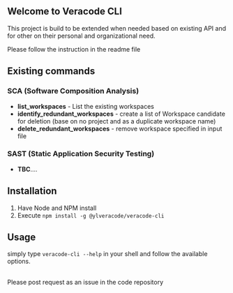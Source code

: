 ## Welcome to Veracode CLI

This project is build to be extended when needed based on existing API and for other on their personal and organizational need.

Please follow the instruction in the readme file

## Existing commands
### SCA (Software Composition Analysis)
- __list_workspaces__ - List the existing workspaces
- __identify_redundant_workspaces__ - create a list of Workspace candidate for deletion (base on no project and as a duplicate workspace name)
- __delete_redundant_workspaces__ - remove workspace specified in input file

### SAST (Static Application Security Testing)
- __TBC__....

## Installation

1. Have Node and NPM install
2. Execute `npm install -g @ylveracode/veracode-cli`

## Usage
simply type `veracode-cli --help` in your shell and follow the available options.

    
          
 </br>         
Please post request as an issue in the code repository
